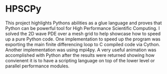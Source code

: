 HPSCPy
=======

This project highlights Pythons abilities as a glue language and proves that Python can be 
powerful tool for High Performance Scientific Computing. I solved the 2D wave PDE over a mesh 
grid to help showcase how to speed up a pure Python code. One implementation to speed up the 
program was exporting the main finite differencing loop to C compiled code via Cython. Another 
implementation was using mpi4py. A very useful animation was accomplished with Python after 
the results were returned showing how convienent it is to have a scripting language on top of 
the lower level or parallel performance modules.

